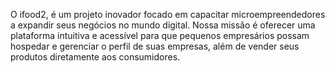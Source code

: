 O  ifood2, é um projeto inovador focado em capacitar microempreendedores a expandir seus negócios no mundo digital. Nossa missão é oferecer uma plataforma intuitiva e acessível para que pequenos empresários possam hospedar e gerenciar o perfil de suas empresas, além de vender seus produtos diretamente aos consumidores.


